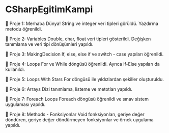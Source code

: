 # CSharpEgitimKampi
📍 Proje 1: Merhaba Dünya!
String ve integer veri tipleri görüldü. Yazdırma metodu öğrenildi.

📍 Proje 2: Variables
Double, char, float veri tipleri gösterildi. Değişken tanımlama ve veri tipi dönüşümleri yapıldı.

📍 Proje 3: MakingDecision
If, else, else if ve switch - case yapıları öğrenildi.

📍 Proje 4: Loops
For ve While döngüsü öğrenildi. Ayrıca If-Else yapıları da kullanıldı.

📍 Proje 5: Loops With Stars
For döngüsü ile yıldızlardan şekiller oluşturuldu.

📍 Proje 6: Arrays
Dizi tanımlama, listeme ve metotları yapıldı.

📍 Proje 7: Foreach Loops
Foreach döngüsü öğrenildi ve sınav sistem uygulaması yapıldı.

📍 Proje 8: Methods - Fonksiyonlar
Void fonksiyonları, geriye değer döndüren, geriye değer döndürmeyen fonksiyonlar ve örnek uygulama yapıldı.
